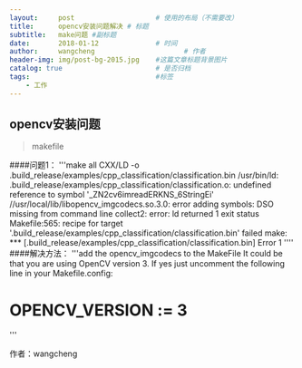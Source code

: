 ```yaml
---
layout:     post                    # 使用的布局（不需要改）
title:      opencv安装问题解决 # 标题 
subtitle:   make问题 #副标题
date:       2018-01-12              # 时间
author:     wangcheng                      # 作者
header-img: img/post-bg-2015.jpg    #这篇文章标题背景图片
catalog: true                       # 是否归档
tags:                               #标签
    - 工作
---
```


## opencv安装问题
>makefile

####问题1：
'''make all
CXX/LD -o .build_release/examples/cpp_classification/classification.bin
/usr/bin/ld: .build_release/examples/cpp_classification/classification.o: undefined reference to symbol '_ZN2cv6imreadERKNS_6StringEi'
//usr/local/lib/libopencv_imgcodecs.so.3.0: error adding symbols: DSO missing from command line
collect2: error: ld returned 1 exit status
Makefile:565: recipe for target '.build_release/examples/cpp_classification/classification.bin' failed
make: *** [.build_release/examples/cpp_classification/classification.bin] Error 1
'''' 
####解决方法：
'''add the opencv_imgcodecs to the MakeFile
It could be that you are using OpenCV version 3. If yes just uncomment the following line in your Makefile.config:
# OPENCV_VERSION := 3
'''

作者：wangcheng
